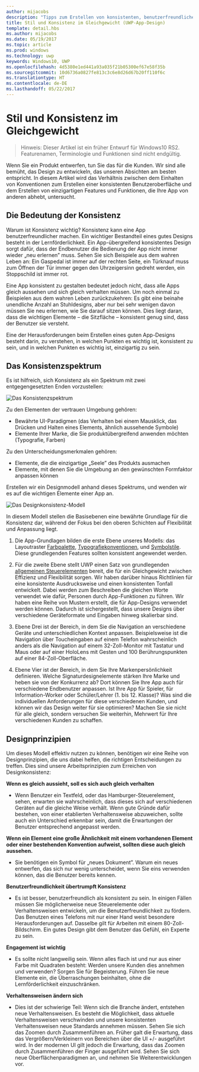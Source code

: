 ```yaml
---
author: mijacobs
description: "Tipps zum Erstellen von konsistenten, benutzerfreundlichen Apps, die auch Originalität und Kreativität zum Ausdruck bringen"
title: Stil und Konsistenz im Gleichgewicht (UWP-App-Design)
template: detail.hbs
ms.author: mijacobs
ms.date: 05/19/2017
ms.topic: article
ms.prod: windows
ms.technology: uwp
keywords: Windows10, UWP
ms.openlocfilehash: 4d5380e1ed441a93a035f21b05300ef67e58f35b
ms.sourcegitcommit: 10d6736a0827fe813c3c6e8d26d67b20ff110f6c
ms.translationtype: HT
ms.contentlocale: de-DE
ms.lasthandoff: 05/22/2017
---
```

# <a name="balancing-style-and-consistency"></a>Stil und Konsistenz im Gleichgewicht

<link rel="stylesheet" href="https://az835927.vo.msecnd.net/sites/uwp/Resources/css/custom.css"> 

> Hinweis: Dieser Artikel ist ein früher Entwurf für Windows10 RS2. Featurenamen, Terminologie und Funktionen sind nicht endgültig.

Wenn Sie ein Produkt entwerfen, tun Sie das für die Kunden. Wir sind alle bemüht, das Design zu entwickeln, das unseren Absichten am besten entspricht. In diesem Artikel wird das Verhältnis zwischen dem Einhalten von Konventionen zum Erstellen einer konsistenten Benutzeroberfläche und dem Erstellen von einzigartigen Features und Funktionen, die Ihre App von anderen abhebt, untersucht. 

 
## <a name="the-importance-of-consistency"></a>Die Bedeutung der Konsistenz
Warum ist Konsistenz wichtig? Konsistenz kann eine App benutzerfreundlicher machen. Ein wichtiger Bestandteil eines gutes Designs besteht in der Lernförderlichkeit. Ein App-übergreifend konsistentes Design sorgt dafür, dass der Endbenutzer die Bedienung der App nicht immer wieder „neu erlernen” muss. Sehen Sie sich Beispiele aus dem wahren Leben an: Ein Gaspedal ist immer auf der rechten Seite, ein Türknauf muss zum Öffnen der Tür immer gegen den Uhrzeigersinn gedreht werden, ein Stoppschild ist immer rot. 

Eine App konsistent zu gestalten bedeutet jedoch nicht, dass alle Apps gleich aussehen und sich gleich verhalten müssen. Um noch einmal zu Beispielen aus dem wahren Leben zurückzukehren: Es gibt eine beinahe unendliche Anzahl an Stuhldesigns, aber nur bei sehr wenigen davon müssen Sie neu erlernen, wie Sie darauf sitzen können. Dies liegt daran, dass die wichtigen Elemente – die Sitzfläche – konsistent genug sind, dass der Benutzer sie versteht. 

Eine der Herausforderungen beim Erstellen eines guten App-Designs besteht darin, zu verstehen, in welchen Punkten es wichtig ist, konsistent zu sein, und in welchen Punkten es wichtig ist, einzigartig zu sein. 

## <a name="the-consistency-spectrum"></a>Das Konsistenzspektrum
 Es ist hilfreich, sich Konsistenz als ein Spektrum mit zwei entgegengesetzten Enden vorzustellen:


![Das Konsistenzspektrum](images/consistency/consistency-spectrum.png)

Zu den Elementen der vertrauen Umgebung gehören:
-    Bewährte UI-Paradigmen (das Verhalten bei einem Mausklick, das Drücken und Halten eines Elements, ähnlich aussehende Symbole)
-    Elemente Ihrer Marke, die Sie produktübergreifend anwenden möchten (Typografie, Farben)

Zu den Unterscheidungsmerkmalen gehören:
-    Elemente, die die einzigartige „Seele” des Produkts ausmachen
-    Elemente, mit denen Sie die Umgebung an den gewünschten Formfaktor anpassen können

Erstellen wir ein Designmodell anhand dieses Spektrums, und wenden wir es auf die wichtigen Elemente einer App an. 

![Das Designkonsistenz-Modell](images/consistency/design-consistency-model.png)

In diesem Modell stellen die Basisebenen eine bewährte Grundlage für die Konsistenz dar, während der Fokus bei den oberen Schichten auf Flexibilität und Anpassung liegt.  

1. Die App-Grundlagen bilden die erste Ebene unseres Modells: das Layoutraster [Farbpalette](color.md), [Typografiekonventionen](typography.md), und [Symbolstile](icons.md). Diese grundlegenden Features sollten konsistent angewendet werden. 

2. Für die zweite Ebene stellt UWP einen Satz von grundlegenden [allgemeinen Steuerelementen](../controls-and-patterns/index.md) bereit, die für ein Gleichgewicht zwischen Effizienz und Flexibilität sorgen. Wir haben darüber hinaus Richtlinien für eine konsistente Ausdrucksweise und einen konsistenten Tonfall entwickelt. Dabei werden zum Beschreiben die gleichen Worte verwendet wie dafür, Personen durch App-Funktionen zu führen. Wir haben eine Reihe von Mustern erstellt, die für App-Designs verwendet werden können. Dadurch ist sichergestellt, dass unsere Designs über verschiedene Geräteformate und Eingaben hinweg skalierbar sind. 
3. Ebene Drei ist der Bereich, in dem Sie die Navigation an verschiedene Geräte und unterschiedlichen Kontext anpassen. Beispielsweise ist die Navigation über Toucheingaben auf einem Telefon wahrscheinlich anders als die Navigation auf einem 32-Zoll-Monitor mit Tastatur und Maus oder auf einer HoloLens mit Gesten und 100 Berührungspunkten auf einer 84-Zoll-Oberfläche.
4. Ebene Vier ist der Bereich, in dem Sie Ihre Markenpersönlichkeit definieren. Welche Signaturdesignelemente stärken Ihre Marke und heben sie von der Konkurrenz ab? Dort können Sie Ihre App auch für verschiedene Endbenutzer anpassen. Ist Ihre App für Spieler, für Information-Worker oder Schüler/Lehrer (1. bis 12. Klasse)? Was sind die individuellen Anforderungen für diese verschiedenen Kunden, und können wir das Design weiter für sie optimieren? Machen Sie sie nicht für alle gleich, sondern versuchen Sie weiterhin, Mehrwert für Ihre verschiedenen Kunden zu schaffen.  


## <a name="design-principles"></a>Designprinzipien
Um dieses Modell effektiv nutzen zu können, benötigen wir eine Reihe von Designprinzipien, die uns dabei helfen, die richtigen Entscheidungen zu treffen. Dies sind unsere Arbeitsprinzipien zum Erreichen von Designkonsistenz:

**Wenn es gleich aussieht, soll es sich auch gleich verhalten**
-    Wenn Benutzer ein Textfeld, oder das Hamburger-Steuerelement, sehen, erwarten sie wahrscheinlich, dass dieses sich auf verschiedenen Geräten auf die gleiche Weise verhält. Wenn gute Gründe dafür bestehen, von einer etablierten Verhaltensweise abzuweichen, sollte auch ein Unterschied erkennbar sein, damit die Erwartungen der Benutzer entsprechend angepasst werden.

**Wenn ein Element eine große Ähnlichkeit mit einem vorhandenen Element oder einer bestehenden Konvention aufweist, sollten diese auch gleich aussehen.**
-    Sie benötigen ein Symbol für „neues Dokument”. Warum ein neues entwerfen, das sich nur wenig unterscheidet, wenn Sie eins verwenden können, das die Benutzer bereits kennen.

**Benutzerfreundlichkeit übertrumpft Konsistenz**
-    Es ist besser, benutzerfreundlich als konsistent zu sein. In einigen Fällen müssen Sie möglicherweise neue Steuerelemente oder Verhaltensweisen entwickeln, um die Benutzerfreundlichkeit zu fördern. Das Benutzen eines Telefons mit nur einer Hand weist besondere Herausforderungen auf. Dasselbe gilt für Arbeiten mit einem 80-Zoll-Bildschirm. Ein gutes Design gibt dem Benutzer das Gefühl, ein Experte zu sein. 

**Engagement ist wichtig**
-    Es sollte nicht langweilig sein. Wenn alles flach ist und nur aus einer Farbe mit Quadraten besteht: Werden unsere Kunden dies annehmen und verwenden? Sorgen Sie für Begeisterung. Führen Sie neue Elemente ein, die Überraschungen beinhalten, ohne die Lernförderlichkeit einzuschränken. 

**Verhaltensweisen ändern sich**
-    Dies ist der schwierige Teil: Wenn sich die Branche ändert, entstehen neue Verhaltensweisen. Es besteht die Möglichkeit, dass aktuelle Verhaltensweisen verschwinden und unsere konsistenten Verhaltensweisen neue Standards annehmen müssen. Sehen Sie sich das Zoomen durch Zusammenführen an. Früher galt die Erwartung, dass das Vergrößern/Verkleinern von Bereichen über die UI +/- ausgeführt wird. In der modernen UI gilt jedoch die Erwartung, dass das Zoomen durch Zusammenführen der Finger ausgeführt wird. Sehen Sie sich neue Oberflächenparadigmen an, und nehmen Sie Weiterentwicklungen vor. 
